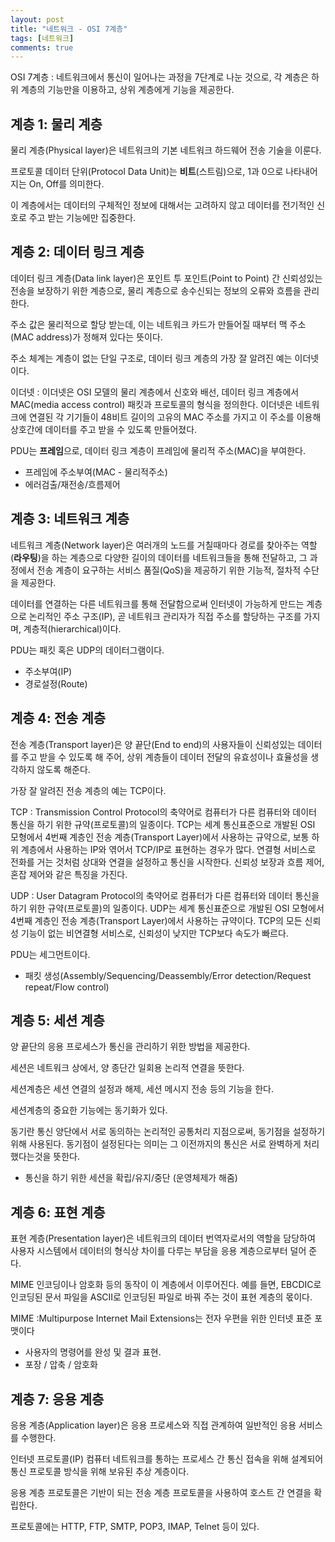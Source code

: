 ```yaml
---
layout: post
title: "네트워크 - OSI 7계층"
tags: [네트워크]
comments: true
---
```


OSI 7계층
: 네트워크에서 통신이 일어나는 과정을 7단계로 나눈 것으로, 각 계층은 하위 계층의 기능만을 이용하고, 상위 계층에게 기능을 제공한다.


## 계층 1: 물리 계층

물리 계층(Physical layer)은 네트워크의 기본 네트워크 하드웨어 전송 기술을 이룬다.

프로토콜 데이터 단위(Protocol Data Unit)는 **비트**(스트림)으로, 1과 0으로 나타내어지는 On, Off를 의미한다.

이 계층에서는 데이터의 구체적인 정보에 대해서는 고려하지 않고 데이터를 전기적인 신호로 주고 받는 기능에만 집중한다.



## 계층 2: 데이터 링크 계층

데이터 링크 계층(Data link layer)은 포인트 투 포인트(Point to Point) 간 신뢰성있는 전송을 보장하기 위한 계층으로, 물리 계층으로 송수신되는 정보의 오류와 흐름을 관리한다.

주소 값은 물리적으로 할당 받는데, 이는 네트워크 카드가 만들어질 때부터 맥 주소(MAC address)가 정해져 있다는 뜻이다.

주소 체계는 계층이 없는 단일 구조로, 데이터 링크 계층의 가장 잘 알려진 예는 이더넷이다.

이더넷
: 이더넷은 OSI 모델의 물리 계층에서 신호와 배선, 데이터 링크 계층에서 MAC(media access control) 패킷과 프로토콜의 형식을 정의한다. 이더넷은 네트워크에 연결된 각 기기들이 48비트 길이의 고유의 MAC 주소를 가지고 이 주소를 이용해 상호간에 데이터를 주고 받을 수 있도록 만들어졌다.

PDU는 **프레임**으로, 데이터 링크 계층이 프레임에 물리적 주소(MAC)을 부여한다.

* 프레임에 주소부여(MAC - 물리적주소)
* 에러검출/재전송/흐름제어


## 계층 3: 네트워크 계층

네트워크 계층(Network layer)은 여러개의 노드를 거칠때마다 경로를 찾아주는 역할(**라우팅**)을 하는 계층으로 다양한 길이의 데이터를 네트워크들을 통해 전달하고, 그 과정에서 전송 계층이 요구하는 서비스 품질(QoS)을 제공하기 위한 기능적, 절차적 수단을 제공한다.

데이터를 연결하는 다른 네트워크를 통해 전달함으로써 인터넷이 가능하게 만드는 계층으로 논리적인 주소 구조(IP), 곧 네트워크 관리자가 직접 주소를 할당하는 구조를 가지며, 계층적(hierarchical)이다.


PDU는 패킷 혹은 UDP의 데이터그램이다.

* 주소부여(IP)
* 경로설정(Route)

## 계층 4: 전송 계층

전송 계층(Transport layer)은 양 끝단(End to end)의 사용자들이 신뢰성있는 데이터를 주고 받을 수 있도록 해 주어, 상위 계층들이 데이터 전달의 유효성이나 효율성을 생각하지 않도록 해준다.

가장 잘 알려진 전송 계층의 예는 TCP이다.

TCP
: Transmission Control Protocol의 축약어로 컴퓨터가 다른 컴퓨터와 데이터 통신을 하기 위한 규약(프로토콜)의 일종이다. TCP는 세계 통신표준으로 개발된 OSI 모형에서 4번째 계층인 전송 계층(Transport Layer)에서 사용하는 규약으로, 보통 하위 계층에서 사용하는 IP와 엮어서 TCP/IP로 표현하는 경우가 많다. 연결형 서비스로 전화를 거는 것처럼 상대와 연결을 설정하고 통신을 시작한다. 신뢰성 보장과 흐름 제어, 혼잡 제어와 같은 특징을 가진다.

UDP
: User Datagram Protocol의 축약어로 컴퓨터가 다른 컴퓨터와 데이터 통신을 하기 위한 규약(프로토콜)의 일종이다. UDP는 세계 통신표준으로 개발된 OSI 모형에서 4번째 계층인 전송 계층(Transport Layer)에서 사용하는 규약이다. 
TCP의 모든 신뢰성 기능이 없는 비연결형 서비스로, 신뢰성이 낮지만 TCP보다 속도가 빠르다.

PDU는 세그먼트이다.

* 패킷 생성(Assembly/Sequencing/Deassembly/Error detection/Request repeat/Flow control)

## 계층 5: 세션 계층

양 끝단의 응용 프로세스가 통신을 관리하기 위한 방법을 제공한다.

세션은 네트워크 상에서, 양 종단간 일회용 논리적 연결을 뜻한다. 

세션계층은 세션 연결의 설정과 해제, 세션 메시지 전송 등의 기능을 한다.

세션계층의 중요한 기능에는 동기화가 있다. 
 
동기란 통신 양단에서 서로 동의하는 논리적인 공통처리 지점으로써, 동기점을 설정하기위해 사용된다. 동기점이 설정된다는 의미는 그 이전까지의 통신은 서로 완벽하게 처리했다는것을 뜻한다.

* 통신을 하기 위한 세션을 확립/유지/중단 (운영체제가 해줌)


## 계층 6: 표현 계층

표현 계층(Presentation layer)은 네트워크의 데이터 번역자로서의 역할을 담당하여 사용자 시스템에서 데이터의 형식상 차이를 다루는 부담을 응용 계층으로부터 덜어 준다.

MIME 인코딩이나 암호화 등의 동작이 이 계층에서 이루어진다. 예를 들면, EBCDIC로 인코딩된 문서 파일을 ASCII로 인코딩된 파일로 바꿔 주는 것이 표현 계층의 몫이다.

MIME
:Multipurpose Internet Mail Extensions는 전자 우편을 위한 인터넷 표준 포맷이다

* 사용자의 명령어를 완성 및 결과 표현.
* 포장 / 압축 / 암호화

## 계층 7: 응용 계층

응용 계층(Application layer)은 응용 프로세스와 직접 관계하여 일반적인 응용 서비스를 수행한다.

인터넷 프로토콜(IP) 컴퓨터 네트워크를 통하는 프로세스 간 통신 접속을 위해 설계되어 통신 프로토콜 방식을 위해 보유된 추상 계층이다. 

응용 계층 프로토콜은 기반이 되는 전송 계층 프로토콜을 사용하여 호스트 간 연결을 확립한다.

프로토콜에는 HTTP, FTP, SMTP, POP3, IMAP, Telnet 등이 있다.